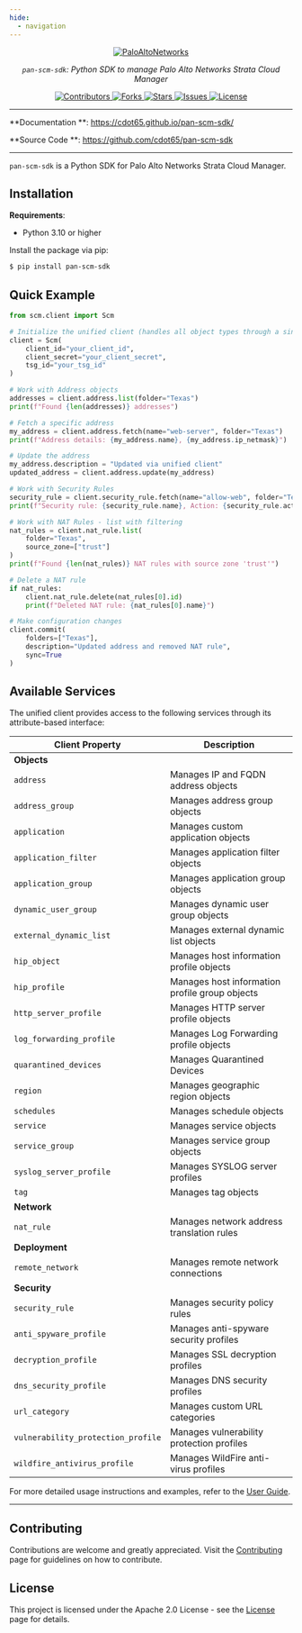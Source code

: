 ```yaml
---
hide:
  - navigation
---
```


<style>
.md-content .md-typeset h1 { display: none; }
</style>

<p align="center">
    <a href="https://paloaltonetworks.com"><img src="https://github.com/cdot65/pan-scm-sdk/blob/main/docs/images/logo.svg?raw=true" alt="PaloAltoNetworks"></a>
</p>
<p align="center">
    <em><code>pan-scm-sdk</code>: Python SDK to manage Palo Alto Networks Strata Cloud Manager</em>
</p>
<p align="center">
<a href="https://github.com/cdot65/pan-scm-sdk/graphs/contributors" target="_blank">
    <img src="https://img.shields.io/github/contributors/cdot65/pan-scm-sdk.svg?style=for-the-badge" alt="Contributors">
</a>
<a href="https://github.com/cdot65/pan-scm-sdk/network/members" target="_blank">
    <img src="https://img.shields.io/github/forks/cdot65/pan-scm-sdk.svg?style=for-the-badge" alt="Forks">
</a>
<a href="https://github.com/cdot65/pan-scm-sdk/stargazers" target="_blank">
    <img src="https://img.shields.io/github/stars/cdot65/pan-scm-sdk.svg?style=for-the-badge" alt="Stars">
</a>
<a href="https://github.com/cdot65/pan-scm-sdk/issues" target="_blank">
    <img src="https://img.shields.io/github/issues/cdot65/pan-scm-sdk.svg?style=for-the-badge" alt="Issues">
</a>
<a href="https://github.com/cdot65/pan-scm-sdk/blob/main/LICENSE" target="_blank">
    <img src="https://img.shields.io/github/license/cdot65/pan-scm-sdk.svg?style=for-the-badge" alt="License">
</a>
</p>

---

**Documentation
**: <a href="https://cdot65.github.io/pan-scm-sdk/" target="_blank">https://cdot65.github.io/pan-scm-sdk/</a>

**Source Code
**: <a href="https://github.com/cdot65/pan-scm-sdk" target="_blank">https://github.com/cdot65/pan-scm-sdk</a>

---

`pan-scm-sdk` is a Python SDK for Palo Alto Networks Strata Cloud Manager.

## Installation

**Requirements**:

- Python 3.10 or higher

Install the package via pip:

<div class="termy">

<!-- termynal -->

```bash
$ pip install pan-scm-sdk
```

</div>

## Quick Example

<div class="termy">

<!-- termynal -->

```python
from scm.client import Scm

# Initialize the unified client (handles all object types through a single interface)
client = Scm(
    client_id="your_client_id",
    client_secret="your_client_secret",
    tsg_id="your_tsg_id"
)

# Work with Address objects
addresses = client.address.list(folder="Texas")
print(f"Found {len(addresses)} addresses")

# Fetch a specific address
my_address = client.address.fetch(name="web-server", folder="Texas")
print(f"Address details: {my_address.name}, {my_address.ip_netmask}")

# Update the address
my_address.description = "Updated via unified client"
updated_address = client.address.update(my_address)

# Work with Security Rules
security_rule = client.security_rule.fetch(name="allow-web", folder="Texas")
print(f"Security rule: {security_rule.name}, Action: {security_rule.action}")

# Work with NAT Rules - list with filtering
nat_rules = client.nat_rule.list(
    folder="Texas",
    source_zone=["trust"]
)
print(f"Found {len(nat_rules)} NAT rules with source zone 'trust'")

# Delete a NAT rule
if nat_rules:
    client.nat_rule.delete(nat_rules[0].id)
    print(f"Deleted NAT rule: {nat_rules[0].name}")

# Make configuration changes
client.commit(
    folders=["Texas"],
    description="Updated address and removed NAT rule",
    sync=True
)
```

</div>

## Available Services

The unified client provides access to the following services through its attribute-based interface:

| Client Property                    | Description                                    |
|------------------------------------|------------------------------------------------|
| **Objects**                        |                                                |
| `address`                          | Manages IP and FQDN address objects            |
| `address_group`                    | Manages address group objects                  |
| `application`                      | Manages custom application objects             |
| `application_filter`               | Manages application filter objects             |
| `application_group`                | Manages application group objects              |
| `dynamic_user_group`               | Manages dynamic user group objects             |
| `external_dynamic_list`            | Manages external dynamic list objects          |
| `hip_object`                       | Manages host information profile objects       |
| `hip_profile`                      | Manages host information profile group objects |
| `http_server_profile`              | Manages HTTP server profile objects            |
| `log_forwarding_profile`           | Manages Log Forwarding profile objects         |
| `quarantined_devices`              | Manages Quarantined Devices                    |
| `region`                           | Manages geographic region objects              |
| `schedules`                        | Manages schedule objects                       |
| `service`                          | Manages service objects                        |
| `service_group`                    | Manages service group objects                  |
| `syslog_server_profile`            | Manages SYSLOG server profiles                 |
| `tag`                              | Manages tag objects                            |
| **Network**                        |                                                |
| `nat_rule`                         | Manages network address translation rules      |
| **Deployment**                     |                                                |
| `remote_network`                   | Manages remote network connections             |
| **Security**                       |                                                |
| `security_rule`                    | Manages security policy rules                  |
| `anti_spyware_profile`             | Manages anti-spyware security profiles         |
| `decryption_profile`               | Manages SSL decryption profiles                |
| `dns_security_profile`             | Manages DNS security profiles                  |
| `url_category`                     | Manages custom URL categories                  |
| `vulnerability_protection_profile` | Manages vulnerability protection profiles      |
| `wildfire_antivirus_profile`       | Manages WildFire anti-virus profiles           |

For more detailed usage instructions and examples, refer to the [User Guide](about/introduction.md).

---

## Contributing

Contributions are welcome and greatly appreciated. Visit the [Contributing](about/contributing.md) page for guidelines
on how to contribute.

## License

This project is licensed under the Apache 2.0 License - see the [License](about/license.md) page for details.
